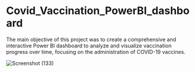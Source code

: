 # Covid_Vaccination_PowerBI_dashboard
The main objective of this project was to create a comprehensive and interactive Power BI dashboard to analyze and visualize vaccination progress over time, focusing on the administration of COVID-19 vaccines.


![Screenshot (133)](https://github.com/user-attachments/assets/c3916efd-114e-46fd-a04f-eff959c0f105)
